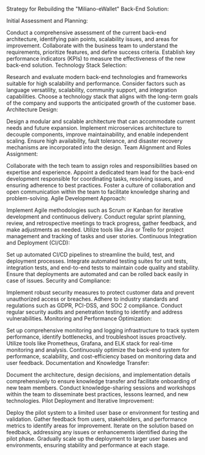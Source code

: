 Strategy for Rebuilding the "Miliano-eWallet" Back-End Solution:

Initial Assessment and Planning:

Conduct a comprehensive assessment of the current back-end architecture, identifying pain points, scalability issues, and areas for improvement.
Collaborate with the business team to understand the requirements, prioritize features, and define success criteria.
Establish key performance indicators (KPIs) to measure the effectiveness of the new back-end solution.
Technology Stack Selection:

Research and evaluate modern back-end technologies and frameworks suitable for high scalability and performance.
Consider factors such as language versatility, scalability, community support, and integration capabilities.
Choose a technology stack that aligns with the long-term goals of the company and supports the anticipated growth of the customer base.
Architecture Design:

Design a modular and scalable architecture that can accommodate current needs and future expansion.
Implement microservices architecture to decouple components, improve maintainability, and enable independent scaling.
Ensure high availability, fault tolerance, and disaster recovery mechanisms are incorporated into the design.
Team Alignment and Roles Assignment:

Collaborate with the tech team to assign roles and responsibilities based on expertise and experience.
Appoint a dedicated team lead for the back-end development responsible for coordinating tasks, resolving issues, and ensuring adherence to best practices.
Foster a culture of collaboration and open communication within the team to facilitate knowledge sharing and problem-solving.
Agile Development Approach:

Implement Agile methodologies such as Scrum or Kanban for iterative development and continuous delivery.
Conduct regular sprint planning, review, and retrospective meetings to track progress, gather feedback, and make adjustments as needed.
Utilize tools like Jira or Trello for project management and tracking of tasks and user stories.
Continuous Integration and Deployment (CI/CD):

Set up automated CI/CD pipelines to streamline the build, test, and deployment processes.
Integrate automated testing suites for unit tests, integration tests, and end-to-end tests to maintain code quality and stability.
Ensure that deployments are automated and can be rolled back easily in case of issues.
Security and Compliance:

Implement robust security measures to protect customer data and prevent unauthorized access or breaches.
Adhere to industry standards and regulations such as GDPR, PCI-DSS, and SOC 2 compliance.
Conduct regular security audits and penetration testing to identify and address vulnerabilities.
Monitoring and Performance Optimization:

Set up comprehensive monitoring and logging infrastructure to track system performance, identify bottlenecks, and troubleshoot issues proactively.
Utilize tools like Prometheus, Grafana, and ELK stack for real-time monitoring and analysis.
Continuously optimize the back-end system for performance, scalability, and cost-efficiency based on monitoring data and user feedback.
Documentation and Knowledge Transfer:

Document the architecture, design decisions, and implementation details comprehensively to ensure knowledge transfer and facilitate onboarding of new team members.
Conduct knowledge-sharing sessions and workshops within the team to disseminate best practices, lessons learned, and new technologies.
Pilot Deployment and Iterative Improvement:

Deploy the pilot system to a limited user base or environment for testing and validation.
Gather feedback from users, stakeholders, and performance metrics to identify areas for improvement.
Iterate on the solution based on feedback, addressing any issues or enhancements identified during the pilot phase.
Gradually scale up the deployment to larger user bases and environments, ensuring stability and performance at each stage.